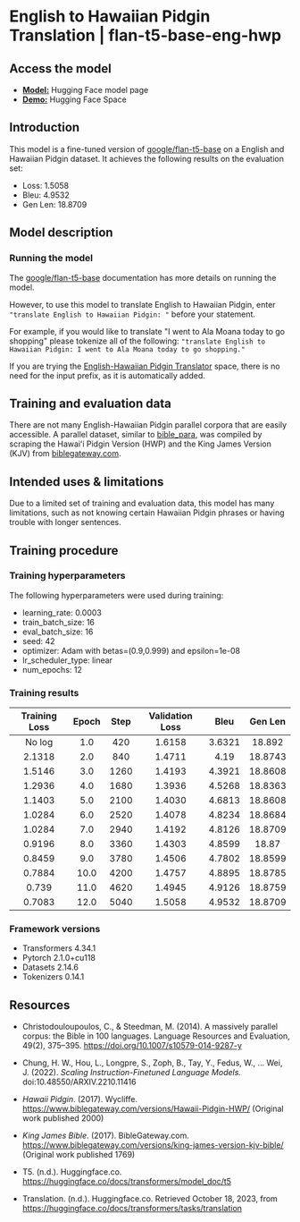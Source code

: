 # English to Hawaiian Pidgin Translation | flan-t5-base-eng-hwp

## Access the model

 - **[Model:](https://huggingface.co/claudiatang/flan-t5-base-eng-hwp)** Hugging Face model page
 - **[Demo:](https://huggingface.co/spaces/claudiatang/English-Hawaiian-Pidgin-Translator)** Hugging Face Space 

## Introduction

This model is a fine-tuned version of [google/flan-t5-base](https://huggingface.co/google/flan-t5-base) on a English and Hawaiian Pidgin dataset.
It achieves the following results on the evaluation set:
- Loss: 1.5058
- Bleu: 4.9532
- Gen Len: 18.8709

## Model description

### Running the model

The [google/flan-t5-base](https://huggingface.co/google/flan-t5-base) documentation has more details on running the model.

However, to use this model to translate English to Hawaiian Pidgin, enter ``"translate English to Hawaiian Pidgin: "`` before your statement. 

For example, if you would like to translate "I went to Ala Moana today to go shopping" please tokenize all of the following: ``"translate English to Hawaiian Pidgin: I went to Ala Moana today to go shopping."``

If you are trying the [English-Hawaiian Pidgin Translator](https://huggingface.co/spaces/claudiatang/english_to_hawaiian-pidgin) space, there is no need for the input prefix, as it is automatically added.

## Training and evaluation data

There are not many English-Hawaiian Pidgin parallel corpora that are easily accessible. A parallel dataset, similar to [bible_para](https://huggingface.co/datasets/bible_para), was compiled by scraping the Hawaiʻi Pidgin Version (HWP) and the King James Version (KJV) from [biblegateway.com](https://www.biblegateway.com/). <!--- For more information, please refer to [this notebook](). -->

## Intended uses & limitations

Due to a limited set of training and evaluation data, this model has many limitations, such as not knowing certain Hawaiian Pidgin phrases or having trouble with longer sentences.

## Training procedure

### Training hyperparameters

The following hyperparameters were used during training:
- learning_rate: 0.0003
- train_batch_size: 16
- eval_batch_size: 16
- seed: 42
- optimizer: Adam with betas=(0.9,0.999) and epsilon=1e-08
- lr_scheduler_type: linear
- num_epochs: 12

### Training results

| Training Loss | Epoch | Step | Validation Loss | Bleu   | Gen Len |
|:-------------:|:-----:|:----:|:---------------:|:------:|:-------:|
| No log        | 1.0   | 420  | 1.6158          | 3.6321 | 18.892  |
| 2.1318        | 2.0   | 840  | 1.4711          | 4.19   | 18.8743 |
| 1.5146        | 3.0   | 1260 | 1.4193          | 4.3921 | 18.8608 |
| 1.2936        | 4.0   | 1680 | 1.3936          | 4.5268 | 18.8363 |
| 1.1403        | 5.0   | 2100 | 1.4030          | 4.6813 | 18.8608 |
| 1.0284        | 6.0   | 2520 | 1.4078          | 4.8234 | 18.8684 |
| 1.0284        | 7.0   | 2940 | 1.4192          | 4.8126 | 18.8709 |
| 0.9196        | 8.0   | 3360 | 1.4303          | 4.8599 | 18.87   |
| 0.8459        | 9.0   | 3780 | 1.4506          | 4.7802 | 18.8599 |
| 0.7884        | 10.0  | 4200 | 1.4757          | 4.8895 | 18.8785 |
| 0.739         | 11.0  | 4620 | 1.4945          | 4.9126 | 18.8759 |
| 0.7083        | 12.0  | 5040 | 1.5058          | 4.9532 | 18.8709 |


### Framework versions

- Transformers 4.34.1
- Pytorch 2.1.0+cu118
- Datasets 2.14.6
- Tokenizers 0.14.1

## Resources
 - Christodouloupoulos, C., & Steedman, M. (2014). A massively parallel corpus: the Bible in 100 languages. Language Resources and Evaluation, 49(2), 375–395. https://doi.org/10.1007/s10579-014-9287-y
‌
 - Chung, H. W., Hou, L., Longpre, S., Zoph, B., Tay, Y., Fedus, W., … Wei, J. (2022). _Scaling Instruction-Finetuned Language Models._ doi:10.48550/ARXIV.2210.11416
 
 - _Hawaii Pidgin_. (2017). Wycliffe. https://www.biblegateway.com/versions/Hawaii-Pidgin-HWP/ (Original work published 2000)

 - _King James Bible_. (2017). BibleGateway.com. https://www.biblegateway.com/versions/king-james-version-kjv-bible/ (Original work published 1769)

 - T5. (n.d.). Huggingface.co. https://huggingface.co/docs/transformers/model_doc/t5

 - Translation. (n.d.). Huggingface.co. Retrieved October 18, 2023, from https://huggingface.co/docs/transformers/tasks/translation

